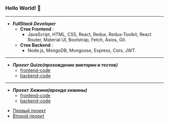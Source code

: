 ### Hello World! 👋
***
* ___FullStack Developer___
    * __Стек Frontend__ :
        * JavaScript, HTML, CSS, React, Redux, Redux-Toolkit, React Router, Material UI, Bootstrap, Fetch, Axios, Git.
    * __Стек Backend__ :
        * Node.js, MongoDB, Mongoose, Express, Cors, JWT.
***
* ___Проект Quize(прохождение викторин и тестов)___
    * [frontend-code](https://github.com/bennykrik/frontend-quize)
    * [backend-code](https://github.com/bennykrik/back-for-quiz)
***
* ___Проект Хижина(аренда хижины)___
    * [frontend-code](https://github.com/bennykrik/front_hotel)
    * [backend-code](https://github.com/bennykrik/back_for_hotel)


<!DOCTYPE html>
<html lang="en">
<head>
    <meta charset="UTF-8">
    <title>Pro</title>
</head>
<body>
    <ul>
        <li>
            <a target="_blank" href="https://www.youtube.com/watch?v=LlsZbmji68Y">Первый проект</a>
        </li>
        <li>
            <a target="_blank" href="https://www.youtube.com/watch?v=YNr1l-DRe4k">Второй проект</a>
        </li>
    </ul>
</body>
</html>
